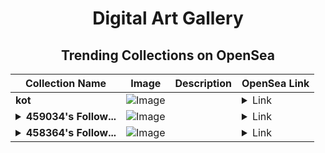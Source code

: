 <div align="center">

# Digital Art Gallery

## Trending Collections on OpenSea

| Collection Name                       | Image                                                                                     | Description                       | OpenSea Link                                                                                          |
|---------------------------------------|-------------------------------------------------------------------------------------------|-----------------------------------|--------------------------------------------------------------------------------------------------------|
| **kot** | ![Image](https://i.seadn.io/s/raw/files/cd63b4a587c6f5d3e5fc3cdd0363b824.jpg?w=500&auto=format?w=200&auto=format) |  | <details><summary>Link</summary>[kot](https://opensea.io/collection/kot-78)</details> |
| **<details><summary>459034's Follow...</summary>459034's Follower</details>** | ![Image](https://i.seadn.io/s/raw/files/19f9f090920392cc3650cbdf4361755b.png?w=500&auto=format?w=200&auto=format) |  | <details><summary>Link</summary>[459034's Follower](https://opensea.io/collection/459034-s-follower)</details> |
| **<details><summary>458364's Follow...</summary>458364's Follower</details>** | ![Image](https://i.seadn.io/s/raw/files/19f9f090920392cc3650cbdf4361755b.png?w=500&auto=format?w=200&auto=format) |  | <details><summary>Link</summary>[458364's Follower](https://opensea.io/collection/458364-s-follower)</details> |

</div>